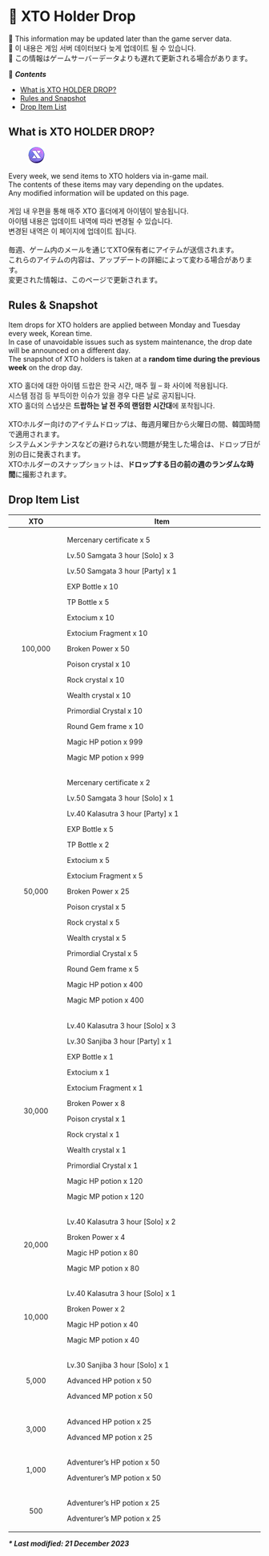 # 🎲 XTO Holder Drop

🛑 This information may be updated later than the game server data.\
🛑 이 내용은 게임 서버 데이터보다 늦게 업데이트 될 수 있습니다.\
🛑 この情報はゲームサーバーデータよりも遅れて更新される場合があります。



📢 _**Contents**_

* [What is XTO HOLDER DROP?](xto-holder-drop.md#what-is-xto-holder-drop)
* [Rules and Snapshot](xto-holder-drop.md#rules-and-snapshot)
* [Drop Item List](xto-holder-drop.md#drop-item-list)



## What is XTO HOLDER DROP?

<figure><img src="../../.gitbook/assets/image (271).png" alt=""><figcaption></figcaption></figure>

Every week, we send items to XTO holders via in-game mail. \
The contents of these items may vary depending on the updates. \
Any modified information will be updated on this page.\
\
게임 내 우편을 통해 매주 XTO 홀더에게 아이템이 발송됩니다. \
아이템 내용은 업데이트 내역에 따라 변경될 수 있습니다.\
변경된 내역은 이 페이지에 업데이트 됩니다.\
\
毎週、ゲーム内のメールを通じてXTO保有者にアイテムが送信されます。 \
これらのアイテムの内容は、アップデートの詳細によって変わる場合があります。 \
変更された情報は、このページで更新されます。



## **Rules & Snapshot**

Item drops for XTO holders are applied between Monday and Tuesday every week, Korean time. \
In case of unavoidable issues such as system maintenance, the drop date will be announced on a different day. \
The snapshot of XTO holders is taken at a **random time during the previous week** on the drop day.\
\
XTO 홀더에 대한 아이템 드랍은 한국 시간, 매주 월 – 화 사이에 적용됩니다. \
시스템 점검 등 부득이한 이슈가 있을 경우 다른 날로 공지됩니다.\
XTO 홀더의 스냅샷은 **드랍하는 날 전 주의 랜덤한 시간대**에 포착됩니다.\
\
XTOホルダー向けのアイテムドロップは、毎週月曜日から火曜日の間、韓国時間で適用されます。\
システムメンテナンスなどの避けられない問題が発生した場合は、ドロップ日が別の日に発表されます。\
XTOホルダーのスナップショットは、**ドロップする日の前の週のランダムな時間**に撮影されます。



## Drop Item List

<table data-full-width="false"><thead><tr><th width="127" align="center">XTO</th><th width="623.3333333333333">Item</th></tr></thead><tbody><tr><td align="center">100,000</td><td><p>Mercenary certificate x 5 </p><p>Lv.50 Samgata 3 hour [Solo] x 3 </p><p>Lv.50 Samgata 3 hour [Party] x 1 </p><p>EXP Bottle x 10</p><p>TP Bottle x 5 </p><p>Extocium x 10</p><p>Extocium Fragment x 10 </p><p>Broken Power x 50 </p><p>Poison crystal x 10 </p><p>Rock crystal x 10 </p><p>Wealth crystal x 10 </p><p>Primordial Crystal x 10 </p><p>Round Gem frame x 10 </p><p>Magic HP potion x 999 </p><p>Magic MP potion x 999</p></td></tr><tr><td align="center">50,000</td><td><p>Mercenary certificate x 2 </p><p>Lv.50 Samgata 3 hour [Solo] x 1 </p><p>Lv.40 Kalasutra 3 hour [Party] x 1 </p><p>EXP Bottle x 5 </p><p>TP Bottle x 2 </p><p>Extocium x 5 </p><p>Extocium Fragment x 5 </p><p>Broken Power x 25 </p><p>Poison crystal x 5 </p><p>Rock crystal x 5 </p><p>Wealth crystal x 5 </p><p>Primordial Crystal x 5 </p><p>Round Gem frame x 5 </p><p>Magic HP potion x 400 </p><p>Magic MP potion x 400</p></td></tr><tr><td align="center">30,000</td><td><p>Lv.40 Kalasutra 3 hour [Solo] x 3 </p><p>Lv.30 Sanjiba 3 hour [Party] x 1 </p><p>EXP Bottle x 1 </p><p>Extocium x 1 </p><p>Extocium Fragment x 1 </p><p>Broken Power x 8 </p><p>Poison crystal x 1 </p><p>Rock crystal x 1 </p><p>Wealth crystal x 1 </p><p>Primordial Crystal x 1 </p><p>Magic HP potion x 120 </p><p>Magic MP potion x 120</p></td></tr><tr><td align="center">20,000</td><td><p>Lv.40 Kalasutra 3 hour [Solo] x 2 </p><p>Broken Power x 4 </p><p>Magic HP potion x 80 </p><p>Magic MP potion x 80</p></td></tr><tr><td align="center">10,000</td><td><p>Lv.40 Kalasutra 3 hour [Solo] x 1 </p><p>Broken Power x 2 </p><p>Magic HP potion x 40 </p><p>Magic MP potion x 40</p></td></tr><tr><td align="center">5,000</td><td><p>Lv.30 Sanjiba 3 hour [Solo] x 1 </p><p>Advanced HP potion x 50 </p><p>Advanced MP potion x 50</p></td></tr><tr><td align="center">3,000</td><td><p>Advanced HP potion x 25 </p><p>Advanced MP potion x 25</p></td></tr><tr><td align="center">1,000</td><td><p>Adventurer’s HP potion x 50 </p><p>Adventurer’s MP potion x 50</p></td></tr><tr><td align="center">500</td><td><p>Adventurer’s HP potion x 25 </p><p>Adventurer’s MP potion x 25</p></td></tr></tbody></table>

&#x20;                                                         &#x20;_&#x20;**\* Last modified: 21 December 2023**_
